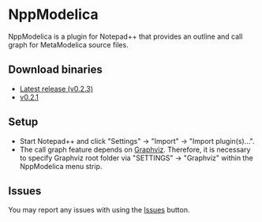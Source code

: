 NppModelica
===========

NppModelica is a plugin for Notepad++ that provides an outline and call graph for MetaModelica source files.

## Download binaries
* [Latest release (v0.2.3)](../../releases/tag/v0.2.3)
* [v0.2.1](../../releases/tag/v0.2.1)

## Setup
* Start Notepad++ and click "Settings" -> "Import" -> "Import plugin(s)…".
* The call graph feature depends on [Graphviz](http://graphviz.org/). Therefore, it is necessary to specify Graphviz root folder via "SETTINGS" -> "Graphviz" within the NppModelica menu strip.

## Issues
You may report any issues with using the [Issues](../../issues) button.
